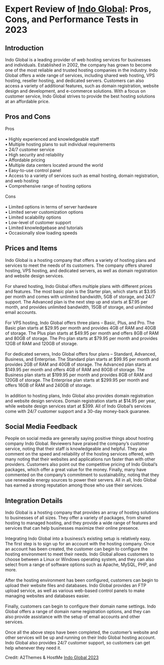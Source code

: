 <h1>Expert Review of <a href="https://a2themes.com/indo-global-reviews">Indo Global</a>: Pros, Cons, and Performance Tests in 2023</h1>
<h2>Introduction</h2>
Indo Global is a leading provider of web hosting services for businesses and individuals. Established in 2002, the company has grown to become one of the most reliable and trusted hosting companies in the industry. Indo Global offers a wide range of services, including shared web hosting, VPS hosting, reseller hosting, and dedicated servers. Customers can also access a variety of additional features, such as domain registration, website design and development, and e-commerce solutions. With a focus on customer service, Indo Global strives to provide the best hosting solutions at an affordable price.
<h2>Pros and Cons</h2>
Pros<br><br>• Highly experienced and knowledgeable staff<br>• Multiple hosting plans to suit individual requirements<br>• 24/7 customer service<br>• High security and reliability<br>• Affordable pricing<br>• Multiple data centers located around the world<br>• Easy-to-use control panel<br>• Access to a variety of services such as email hosting, domain registration, and web hosting<br>• Comprehensive range of hosting options<br><br>Cons<br><br>• Limited options in terms of server hardware<br>• Limited server customization options<br>• Limited scalability options<br>• Low-level of customer support<br>• Limited knowledgebase and tutorials<br>• Occasionally slow loading speeds
<h2>Prices and Items</h2>
Indo Global is a hosting company that offers a variety of hosting plans and services to meet the needs of its customers. The company offers shared hosting, VPS hosting, and dedicated servers, as well as domain registration and website design services.<br><br>For shared hosting, Indo Global offers multiple plans with different prices and features. The most basic plan is the Starter plan, which starts at $3.95 per month and comes with unlimited bandwidth, 5GB of storage, and 24/7 support. The Advanced plan is the next step up and starts at $7.95 per month, and provides unlimited bandwidth, 15GB of storage, and unlimited email accounts.<br><br>For VPS hosting, Indo Global offers three plans – Basic, Plus, and Pro. The Basic plan starts at $29.95 per month and provides 4GB of RAM and 40GB of storage. The Plus plan starts at $49.95 per month and offers 8GB of RAM and 80GB of storage. The Pro plan starts at $79.95 per month and provides 12GB of RAM and 120GB of storage.<br><br>For dedicated servers, Indo Global offers four plans – Standard, Advanced, Business, and Enterprise. The Standard plan starts at $99.95 per month and provides 2GB of RAM and 40GB of storage. The Advanced plan starts at $149.95 per month and offers 4GB of RAM and 80GB of storage. The Business plan starts at $199.95 per month and provides 8GB of RAM and 120GB of storage. The Enterprise plan starts at $299.95 per month and offers 16GB of RAM and 240GB of storage.<br><br>In addition to hosting plans, Indo Global also provides domain registration and website design services. Domain registration starts at $14.95 per year, while website design services start at $399. All of Indo Global’s services come with 24/7 customer support and a 30-day money-back guaranee.
<h2>Social Media Feedback</h2>
People on social media are generally saying positive things about hosting company Indo Global. Reviewers have praised the company’s customer service, noting that their staff is knowledgeable and helpful. They also comment on the speed and reliability of the hosting services offered, with many noting that their websites and applications run faster than with other providers. Customers also point out the competitive pricing of Indo Global’s packages, which offer a great value for the money. Finally, many have commented on the company’s commitment to sustainability, noting that they use renewable energy sources to power their servers. All in all, Indo Global has earned a strong reputation among those who use their services.
<h2>Integration Details</h2>
Indo Global is a hosting company that provides an array of hosting solutions to businesses of all sizes. They offer a variety of packages, from shared hosting to managed hosting, and they provide a wide range of features and services that can help businesses maximize their online presence.<br><br>Integrating Indo Global into a business’s existing setup is relatively easy. The first step is to sign up for an account with the hosting company. Once an account has been created, the customer can begin to configure the hosting environment to meet their needs. Indo Global allows customers to choose between a Linux or Windows operating system, and they can also select from a range of software options such as Apache, MySQL, PHP, and more.<br><br>After the hosting environment has been configured, customers can begin to upload their website files and databases. Indo Global provides an FTP upload service, as well as various web-based control panels to make managing websites and databases easier.<br><br>Finally, customers can begin to configure their domain name settings. Indo Global offers a range of domain name registration options, and they can also provide assistance with the setup of email accounts and other services.<br><br>Once all the above steps have been completed, the customer’s website and other services will be up and running on their Indo Global hosting account. Indo Global also provides 24/7 customer support, so customers can get help whenever they need it.
<p>Credit: A2Themes & HostMe <a href="https://a2themes.com/indo-global-reviews">Indo Global 2023</a></p>